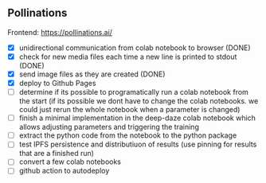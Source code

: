 ## Pollinations

Frontend: https://pollinations.ai/

- [x] unidirectional communication from colab notebook to browser (DONE)
- [x] check for new media files each time a new line is printed to stdout (DONE)
- [x] send image files as they are created (DONE)
- [x] deploy to Github Pages
- [ ] determine if its possible to programatically run a colab notebook from the start (if its possible we dont have to change the colab notebooks. we could just rerun the whole notebook when a parameter is changed)
- [ ] finish a minimal implementation in the deep-daze colab notebook which allows adjusting parameters and triggering the training
- [ ] extract the python code from the notebook to the python package
- [ ] test IPFS persistence and distributiuon of results (use pinning for results that are a finished run)
- [ ] convert a few colab notebooks
- [ ] github action to autodeploy
